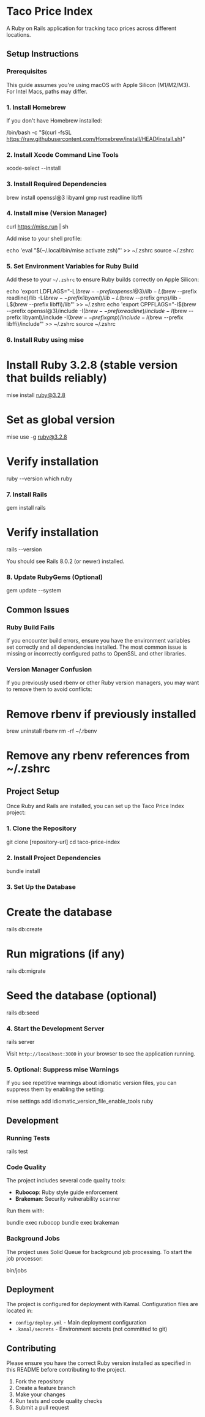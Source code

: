 # Taco Price Index

A Ruby on Rails application for tracking taco prices across different locations.

## Setup Instructions

### Prerequisites

This guide assumes you're using macOS with Apple Silicon (M1/M2/M3). For Intel Macs, paths may differ.

### 1. Install Homebrew

If you don't have Homebrew installed:

/bin/bash -c "$(curl -fsSL https://raw.githubusercontent.com/Homebrew/install/HEAD/install.sh)"

### 2. Install Xcode Command Line Tools

xcode-select --install

### 3. Install Required Dependencies

brew install openssl@3 libyaml gmp rust readline libffi

### 4. Install mise (Version Manager)

curl https://mise.run | sh

Add mise to your shell profile:

echo 'eval "$(~/.local/bin/mise activate zsh)"' >> ~/.zshrc
source ~/.zshrc

### 5. Set Environment Variables for Ruby Build

Add these to your `~/.zshrc` to ensure Ruby builds correctly on Apple Silicon:

echo 'export LDFLAGS="-L$(brew --prefix openssl@3)/lib -L$(brew --prefix readline)/lib -L$(brew --prefix libyaml)/lib -L$(brew --prefix gmp)/lib -L$(brew --prefix libffi)/lib"' >> ~/.zshrc
echo 'export CPPFLAGS="-I$(brew --prefix openssl@3)/include -I$(brew --prefix readline)/include -I$(brew --prefix libyaml)/include -I$(brew --prefix gmp)/include -I$(brew --prefix libffi)/include"' >> ~/.zshrc
source ~/.zshrc

### 6. Install Ruby using mise

# Install Ruby 3.2.8 (stable version that builds reliably)
mise install ruby@3.2.8

# Set as global version
mise use -g ruby@3.2.8

# Verify installation
ruby --version
which ruby

### 7. Install Rails

gem install rails

# Verify installation
rails --version

You should see Rails 8.0.2 (or newer) installed.

### 8. Update RubyGems (Optional)

gem update --system

## Common Issues

### Ruby Build Fails

If you encounter build errors, ensure you have the environment variables set correctly and all dependencies installed. The most common issue is missing or incorrectly configured paths to OpenSSL and other libraries.

### Version Manager Confusion

If you previously used rbenv or other Ruby version managers, you may want to remove them to avoid conflicts:

# Remove rbenv if previously installed
brew uninstall rbenv
rm -rf ~/.rbenv
# Remove any rbenv references from ~/.zshrc

## Project Setup

Once Ruby and Rails are installed, you can set up the Taco Price Index project:

### 1. Clone the Repository

git clone [repository-url]
cd taco-price-index

### 2. Install Project Dependencies

bundle install

### 3. Set Up the Database

# Create the database
rails db:create

# Run migrations (if any)
rails db:migrate

# Seed the database (optional)
rails db:seed

### 4. Start the Development Server

rails server

Visit `http://localhost:3000` in your browser to see the application running.

### 5. Optional: Suppress mise Warnings

If you see repetitive warnings about idiomatic version files, you can suppress them by enabling the setting:

mise settings add idiomatic_version_file_enable_tools ruby

## Development

### Running Tests

rails test

### Code Quality

The project includes several code quality tools:

- **Rubocop**: Ruby style guide enforcement
- **Brakeman**: Security vulnerability scanner

Run them with:

bundle exec rubocop
bundle exec brakeman

### Background Jobs

The project uses Solid Queue for background job processing. To start the job processor:

bin/jobs

## Deployment

The project is configured for deployment with Kamal. Configuration files are located in:

- `config/deploy.yml` - Main deployment configuration
- `.kamal/secrets` - Environment secrets (not committed to git)

## Contributing

Please ensure you have the correct Ruby version installed as specified in this README before contributing to the project.

1. Fork the repository
2. Create a feature branch
3. Make your changes
4. Run tests and code quality checks
5. Submit a pull request
